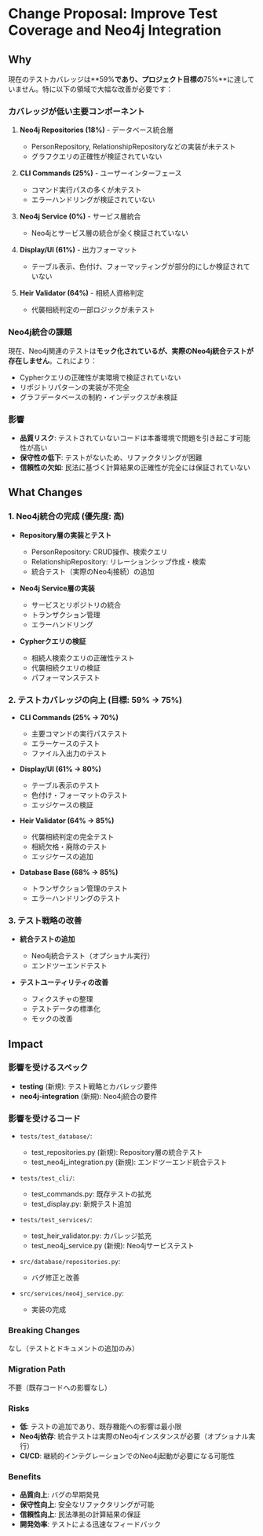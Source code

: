 # Change Proposal: Improve Test Coverage and Neo4j Integration

## Why

現在のテストカバレッジは**59%**であり、プロジェクト目標の**75%**に達していません。特に以下の領域で大幅な改善が必要です：

### カバレッジが低い主要コンポーネント

1. **Neo4j Repositories (18%)** - データベース統合層
   - PersonRepository, RelationshipRepositoryなどの実装が未テスト
   - グラフクエリの正確性が検証されていない

2. **CLI Commands (25%)** - ユーザーインターフェース
   - コマンド実行パスの多くが未テスト
   - エラーハンドリングが検証されていない

3. **Neo4j Service (0%)** - サービス層統合
   - Neo4jとサービス層の統合が全く検証されていない

4. **Display/UI (61%)** - 出力フォーマット
   - テーブル表示、色付け、フォーマッティングが部分的にしか検証されていない

5. **Heir Validator (64%)** - 相続人資格判定
   - 代襲相続判定の一部ロジックが未テスト

### Neo4j統合の課題

現在、Neo4j関連のテストは**モック化されているが、実際のNeo4j統合テストが存在しません**。これにより：

- Cypherクエリの正確性が実環境で検証されていない
- リポジトリパターンの実装が不完全
- グラフデータベースの制約・インデックスが未検証

### 影響

- **品質リスク**: テストされていないコードは本番環境で問題を引き起こす可能性が高い
- **保守性の低下**: テストがないため、リファクタリングが困難
- **信頼性の欠如**: 民法に基づく計算結果の正確性が完全には保証されていない

## What Changes

### 1. Neo4j統合の完成 (優先度: 高)

- **Repository層の実装とテスト**
  - PersonRepository: CRUD操作、検索クエリ
  - RelationshipRepository: リレーションシップ作成・検索
  - 統合テスト（実際のNeo4j接続）の追加

- **Neo4j Service層の実装**
  - サービスとリポジトリの統合
  - トランザクション管理
  - エラーハンドリング

- **Cypherクエリの検証**
  - 相続人検索クエリの正確性テスト
  - 代襲相続クエリの検証
  - パフォーマンステスト

### 2. テストカバレッジの向上 (目標: 59% → 75%)

- **CLI Commands (25% → 70%)**
  - 主要コマンドの実行パステスト
  - エラーケースのテスト
  - ファイル入出力のテスト

- **Display/UI (61% → 80%)**
  - テーブル表示のテスト
  - 色付け・フォーマットのテスト
  - エッジケースの検証

- **Heir Validator (64% → 85%)**
  - 代襲相続判定の完全テスト
  - 相続欠格・廃除のテスト
  - エッジケースの追加

- **Database Base (68% → 85%)**
  - トランザクション管理のテスト
  - エラーハンドリングのテスト

### 3. テスト戦略の改善

- **統合テストの追加**
  - Neo4j統合テスト（オプショナル実行）
  - エンドツーエンドテスト

- **テストユーティリティの改善**
  - フィクスチャの整理
  - テストデータの標準化
  - モックの改善

## Impact

### 影響を受けるスペック
- **testing** (新規): テスト戦略とカバレッジ要件
- **neo4j-integration** (新規): Neo4j統合の要件

### 影響を受けるコード

- `tests/test_database/`:
  - test_repositories.py (新規): Repository層の統合テスト
  - test_neo4j_integration.py (新規): エンドツーエンド統合テスト

- `tests/test_cli/`:
  - test_commands.py: 既存テストの拡充
  - test_display.py: 新規テスト追加

- `tests/test_services/`:
  - test_heir_validator.py: カバレッジ拡充
  - test_neo4j_service.py (新規): Neo4jサービステスト

- `src/database/repositories.py`:
  - バグ修正と改善

- `src/services/neo4j_service.py`:
  - 実装の完成

### Breaking Changes
なし（テストとドキュメントの追加のみ）

### Migration Path
不要（既存コードへの影響なし）

### Risks
- **低**: テストの追加であり、既存機能への影響は最小限
- **Neo4j依存**: 統合テストは実際のNeo4jインスタンスが必要（オプショナル実行）
- **CI/CD**: 継続的インテグレーションでのNeo4j起動が必要になる可能性

### Benefits
- **品質向上**: バグの早期発見
- **保守性向上**: 安全なリファクタリングが可能
- **信頼性向上**: 民法準拠の計算結果の保証
- **開発効率**: テストによる迅速なフィードバック
